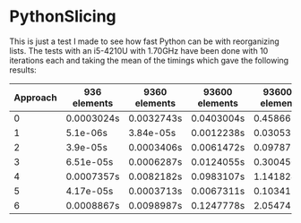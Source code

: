 # PythonSlicing

This is just a test I made to see how fast Python can be with reorganizing lists.
The tests with an i5-4210U with 1.70GHz have been done with 10 iterations each
and taking the mean of the timings which gave the following results:

Approach    | 936 elements  | 9360 elements |93600 elements |936000 elements|9360000 elements|
------------|---------------|---------------|---------------|---------------|----------------|
0           |  0.0003024s    |  0.0032743s    |  0.0403004s    |  0.4586692s    |  4.7831763s     |
1           |  5.1e-06s      |  3.84e-05s     |  0.0012238s    |  0.0305315s    |  0.3939106s     |
2           |  3.9e-05s      |  0.0003406s    |  0.0061472s    |  0.0978767s    |  1.1627915s     |
3           |  6.51e-05s     |  0.0006287s    |  0.0124055s    |  0.3004503s    |  3.772804s      |
4           |  0.0007357s    |  0.0082182s    |  0.0983107s    |  1.1418245s    |  11.8952948s    |
5           |  4.17e-05s     |  0.0003713s    |  0.0067311s    |  0.1034153s    |  1.2939473s     |
6           |  0.0008867s    |  0.0098987s    |  0.1247778s    |  2.0547471s    |  23.6235469s    |